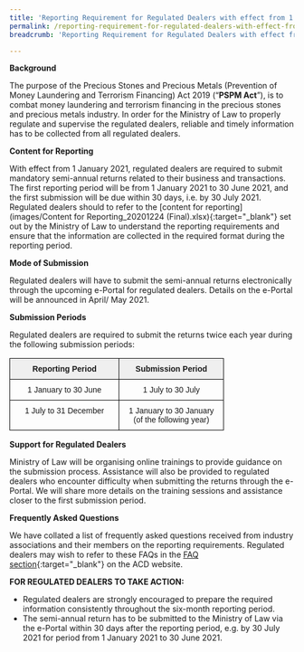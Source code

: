 ```yaml
---
title: 'Reporting Requirement for Regulated Dealers with effect from 1 January 2021'
permalink: /reporting-requirement-for-regulated-dealers-with-effect-from-1-january-2021/
breadcrumb: 'Reporting Requirement for Regulated Dealers with effect from 1 January 2021'

---
```


**Background**
 
The purpose of the Precious Stones and Precious Metals (Prevention of Money Laundering and Terrorism Financing) Act 2019 (“**PSPM Act**”), is to combat money laundering and terrorism financing in the precious stones and precious metals industry. In order for the Ministry of Law to properly regulate and supervise the regulated dealers, reliable and timely information has to be collected from all regulated dealers.
 
**Content for Reporting**
 
With effect from 1 January 2021, regulated dealers are required to submit mandatory semi-annual returns related to their business and transactions. The first reporting period will be from 1 January 2021 to 30 June 2021, and the first submission will be due within 30 days, i.e. by 30 July 2021. Regulated dealers should to refer to the [content for reporting](images/Content for Reporting_20201224 (Final).xlsx){:target="_blank"} set out by the Ministry of Law to understand the reporting requirements and ensure that the information are collected in the required format during the reporting period.
 
**Mode of Submission**
 
Regulated dealers will have to submit the semi-annual returns electronically through the upcoming e-Portal for regulated dealers. Details on the e-Portal will be announced in April/ May 2021.
 
**Submission Periods**
 
Regulated dealers are required to submit the returns twice each year during the following submission periods:

<table style="border-collapse:collapse;border-spacing:0;table-layout: fixed; width: 379px" class="tg"><colgroup><col style="width: 194px"><col style="width: 185px"></colgroup><thead><tr><th style="background-color:#efefef;border-color:black;border-style:solid;border-width:1px;font-family:Arial, sans-serif;font-size:14px;font-weight:bold;overflow:hidden;padding:10px 10px;text-align:center;vertical-align:top;word-break:normal">Reporting Period</th><th style="background-color:#efefef;border-color:black;border-style:solid;border-width:1px;font-family:Arial, sans-serif;font-size:14px;font-weight:bold;overflow:hidden;padding:10px 10px;text-align:center;vertical-align:top;word-break:normal">Submission Period</th></tr></thead><tbody><tr><td style="border-color:black;border-style:solid;border-width:1px;font-family:Arial, sans-serif;font-size:14px;overflow:hidden;padding:10px 10px;text-align:center;vertical-align:top;word-break:normal">1 January to 30 June</td><td style="border-color:black;border-style:solid;border-width:1px;font-family:Arial, sans-serif;font-size:14px;overflow:hidden;padding:10px 10px;text-align:center;vertical-align:top;word-break:normal">1 July to 30 July</td></tr><tr><td style="border-color:black;border-style:solid;border-width:1px;font-family:Arial, sans-serif;font-size:14px;overflow:hidden;padding:10px 10px;text-align:center;vertical-align:top;word-break:normal">1 July to 31 December</td><td style="border-color:black;border-style:solid;border-width:1px;font-family:Arial, sans-serif;font-size:14px;overflow:hidden;padding:10px 10px;text-align:center;vertical-align:top;word-break:normal">1 January to 30 January<br>(of the following year)</td></tr></tbody></table>

**Support for Regulated Dealers**
 
Ministry of Law will be organising online trainings to provide guidance on the submission process. Assistance will also be provided to regulated dealers who encounter difficulty when submitting the returns through the e-Portal. We will share more details on the training sessions and assistance closer to the first submission period.
 
**Frequently Asked Questions**
 
We have collated a list of frequently asked questions received from industry associations and their members on the reporting requirements. Regulated dealers may wish to refer to these FAQs in the [FAQ section](https://va.ecitizen.gov.sg/cfp/customerPages/mlaw/explorefaq.aspx){:target="_blank"} on the ACD website.
 
**FOR REGULATED DEALERS TO TAKE ACTION:**
- Regulated dealers are strongly encouraged to prepare the required information consistently throughout the six-month reporting period.
- The semi-annual return has to be submitted to the Ministry of Law via the e-Portal within 30 days after the reporting period, e.g. by 30 July 2021 for period from 1 January 2021 to 30 June 2021.

